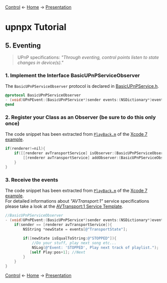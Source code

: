 [Control](control.md) ← [Home](../) → [Presentation](presentation.md)

# upnpx Tutorial
## 5. Eventing

> UPnP specifications: _"Through eventing, control points listen to state changes in device(s)."_


### 1. Implement the Interface BasicUPnPServiceObserver

The `BasicUPnPServiceObserver` protocol is declared in [BasicUPnPService.h](../../src/api/BasicUPnPService.h#L43-L45).
```Objective-C
@protocol BasicUPnPServiceObserver
- (void)UPnPEvent:(BasicUPnPService*)sender events:(NSDictionary*)events;
@end
```


### 2. Register your Class as an Observer (be sure to do this only once)

The code snippet has been extracted from [`PlayBack.m`](../../projects/xcode7/upnpxdemo/upnpxdemo/PlayBack.m#L54-L58) of the [Xcode 7 example](../../projects/xcode7/upnpxdemo).
```Objective-C
if(renderer!=nil){
    if([[renderer avTransportService] isObserver:(BasicUPnPServiceObserver*)self] == NO){
        [[renderer avTransportService] addObserver:(BasicUPnPServiceObserver*)self]; 
    }
}
```


### 3. Receive the events

The code snippet has been extracted from [`PlayBack.m`](../../projects/xcode7/upnpxdemo/upnpxdemo/PlayBack.m#L115-L125) of the [Xcode 7 example](../../projects/xcode7/upnpxdemo).  
For detailed informations about _"AVTransport:1"_ service specifications please take a look at the [AVTransport:1 Service Template]([http://upnp.org/specs/av/UPnP-av-AVTransport-v1-Service.pdf] 
).

```Objective-C
//BasicUPnPServiceObserver
- (void)UPnPEvent:(BasicUPnPService*)sender events:(NSDictionary*)events {
    if(sender == [renderer avTransportService]){
        NSString *newState = events[@"TransportState"];
        
        if([newState isEqualToString:@"STOPPED"]){
            //Do your stuff, play next song etc...
            NSLog(@"Event: 'STOPPED', Play next track of playlist.");
           [self Play:pos+1]; //Next
        }
    }
}
```

[Control](control.md) ← [Home](../) → [Presentation](presentation.md)